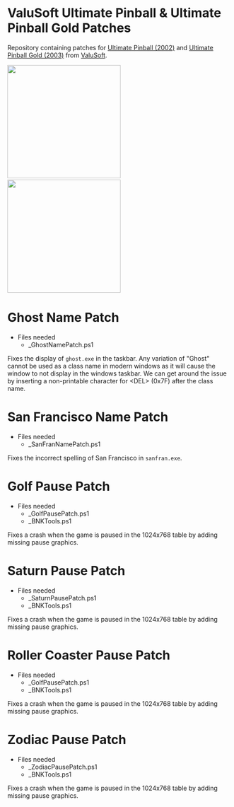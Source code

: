 # ValuSoft Ultimate Pinball & Ultimate Pinball Gold Patches

Repository containing patches for [Ultimate Pinball (2002)](https://www.mobygames.com/game/45793/ultimate-pinball) and [Ultimate Pinball Gold (2003)](http://pc.gamespy.com/pc/ultimate-pinball-gold/) from [ValuSoft](https://www.mobygames.com/company/1828/valusoft-inc/).

<img src="https://github.com/snaphat/ValuSoftUltimatePinball/assets/5836001/c98be146-e893-4772-ae35-50518f513947" width="256" /> &emsp;
<img src="https://github.com/snaphat/ValuSoftUltimatePinball/assets/5836001/630dca07-f206-4372-b488-b940026f6063" width="256" />


# Ghost Name Patch
- Files needed
  - _GhostNamePatch.ps1

Fixes the display of `ghost.exe` in the taskbar. Any variation of "Ghost" cannot be used as a class name in modern windows as it will cause the window to not display in the windows taskbar. We can get around the issue by inserting a non-printable character for \<DEL\> (0x7F) after the class name.

# San Francisco Name Patch
- Files needed
  - _SanFranNamePatch.ps1

Fixes the incorrect spelling of San Francisco in `sanfran.exe`.

# Golf Pause Patch
- Files needed
  - _GolfPausePatch.ps1
  - _BNKTools.ps1
 
Fixes a crash when the game is paused in the 1024x768 table by adding missing pause graphics.
 
# Saturn Pause Patch
- Files needed
  - _SaturnPausePatch.ps1
  - _BNKTools.ps1

Fixes a crash when the game is paused in the 1024x768 table by adding missing pause graphics.
 
# Roller Coaster Pause Patch
- Files needed
  - _GolfPausePatch.ps1
  - _BNKTools.ps1

Fixes a crash when the game is paused in the 1024x768 table by adding missing pause graphics.
 
# Zodiac Pause Patch
- Files needed
  - _ZodiacPausePatch.ps1
  - _BNKTools.ps1
 
Fixes a crash when the game is paused in the 1024x768 table by adding missing pause graphics.
